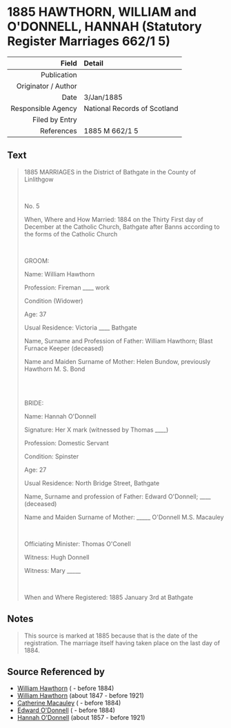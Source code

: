﻿---
layout: page
permalink: /sources/s92130632
---

# 1885 HAWTHORN, WILLIAM and O'DONNELL, HANNAH (Statutory Register Marriages 662/1 5)

Field | Detail
---:|:---
Publication | 
Originator / Author | 
Date | 3/Jan/1885
Responsible Agency | National Records of Scotland
Filed by Entry | 
References | 1885 M 662/1 5

## Text

> 1885 MARRIAGES in the District of Bathgate in the County of Linlithgow
>
> <br/>
>
> No. 5
>
> When, Where and How Married: 1884 on the Thirty First day of December at the Catholic Church, Bathgate after Banns according to the forms of the Catholic Church
>
> <br/>
>
> GROOM:
>
> Name: William Hawthorn
>
> Profession: Fireman ____ work
>
> Condition (Widower)
>
> Age: 37
>
> Usual Residence: Victoria ____ Bathgate
>
> Name, Surname and Profession of Father: William Hawthorn; Blast Furnace Keeper (deceased)
>
> Name and Maiden Surname of Mother: Helen Bundow, previously Hawthorn M. S. Bond
>
> <br/>
>
> <br/>
>
> BRIDE:
>
> Name: Hannah O'Donnell
>
> Signature: Her X mark (witnessed by Thomas ____)
>
> Profession: Domestic Servant
>
> Condition: Spinster
>
> Age: 27
>
> Usual Residence: North Bridge Street, Bathgate
>
> Name, Surname and profession of Father: Edward O'Donnell; ____ (deceased)
>
> Name and Maiden Surname of Mother: _____ O'Donnell M.S. Macauley
>
> <br/>
>
> Officiating Minister: Thomas O'Conell
>
> Witness: Hugh Donnell
>
> Witness: Mary _____
>
> <br/>
>
> When and Where Registered: 1885 January 3rd at Bathgate
>

## Notes

> This source is marked at 1885 because that is the date of the registration. The marriage itself having taken place on the last day of 1884.
>


## Source Referenced by

* [William Hawthorn](../people/@96807032@-william-hawthorn-b-d1884.md) ( - before 1884)
* [William Hawthorn](../people/@92463484@-william-hawthorn-b1847-d1921.md) (about 1847 - before 1921)
* [Catherine Macauley](../people/@40946328@-catherine-macauley-b-d1884.md) ( - before 1884)
* [Edward O'Donnell](../people/@4921696@-edward-o'donnell-b-d1884.md) ( - before 1884)
* [Hannah O'Donnell](../people/@64641527@-hannah-o'donnell-b1857-d1921.md) (about 1857 - before 1921)
